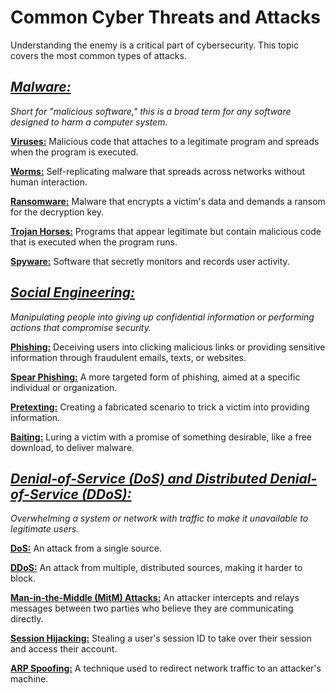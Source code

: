 # **Common Cyber Threats and Attacks**

Understanding the enemy is a critical part of cybersecurity. This topic covers the most common types of attacks.

## *<ins>Malware:</ins>*
*Short for "malicious software," this is a broad term for any software designed to harm a computer system.*

**<ins>Viruses:</ins>**
Malicious code that attaches to a legitimate program and spreads when the program is executed.

**<ins>Worms:</ins>** 
Self-replicating malware that spreads across networks without human interaction.

**<ins>Ransomware:</ins>**
Malware that encrypts a victim's data and demands a ransom for the decryption key.

**<ins>Trojan Horses:</ins>**
Programs that appear legitimate but contain malicious code that is executed when the program runs.

**<ins>Spyware:</ins>** 
Software that secretly monitors and records user activity.


## *<ins>Social Engineering:</ins>*
*Manipulating people into giving up confidential information or performing actions that compromise security.*

**<ins>Phishing:</ins>**
Deceiving users into clicking malicious links or providing sensitive information through fraudulent emails, texts, or websites.

**<ins>Spear Phishing:</ins>**
A more targeted form of phishing, aimed at a specific individual or organization.

**<ins>Pretexting:</ins>** 
Creating a fabricated scenario to trick a victim into providing information.

**<ins>Baiting:</ins>** 
Luring a victim with a promise of something desirable, like a free download, to deliver malware.


## *<ins>Denial-of-Service (DoS) and Distributed Denial-of-Service (DDoS):</ins>*
*Overwhelming a system or network with traffic to make it unavailable to legitimate users.*

**<ins>DoS:</ins>**
An attack from a single source.

**<ins>DDoS:</ins>**
An attack from multiple, distributed sources, making it harder to block.

**<ins>Man-in-the-Middle (MitM) Attacks:</ins>** 
An attacker intercepts and relays messages between two parties who believe they are communicating directly.

**<ins>Session Hijacking:</ins>** 
Stealing a user's session ID to take over their session and access their account.

**<ins>ARP Spoofing:</ins>**
A technique used to redirect network traffic to an attacker's machine.



